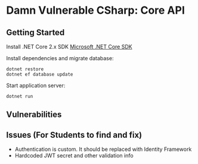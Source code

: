 # Damn Vulnerable CSharp: Core API

## Getting Started

Install .NET Core 2.x SDK
[Microsoft .NET Core SDK](https://www.microsoft.com/net/download/macos)

Install dependencies and migrate database:

```
dotnet restore
dotnet ef database update
```

Start application server:

```
dotnet run
```

## Vulnerabilities



## Issues (For Students to find and fix)

* Authentication is custom. It should be replaced with Identity Framework
* Hardcoded JWT secret and other validation info